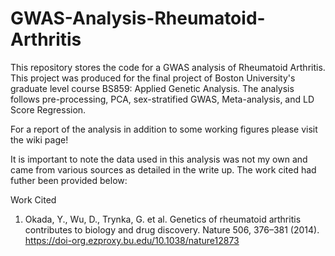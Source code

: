 # GWAS-Analysis-Rheumatoid-Arthritis
This repository stores the code for a GWAS analysis of Rheumatoid Arthritis. This project was produced for the final project of Boston University's graduate level course BS859: Applied Genetic Analysis. The analysis follows pre-processing, PCA, sex-stratified GWAS, Meta-analysis, and LD Score Regression.

For a report of the analysis in addition to some working figures please visit the wiki page!
 
It is important to note the data used in this analysis was not my own and came from various sources as detailed in the write up. The work cited had futher been provided below:

Work Cited
1. Okada, Y., Wu, D., Trynka, G. et al. Genetics of rheumatoid arthritis contributes to biology and drug discovery. Nature 506, 376–381 (2014). https://doi-org.ezproxy.bu.edu/10.1038/nature12873
